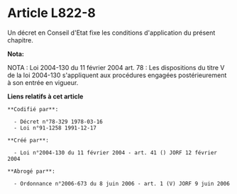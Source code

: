 # Article L822-8

Un décret en Conseil d'Etat fixe les conditions d'application du présent chapitre.

**Nota:**

NOTA : Loi 2004-130 du 11 février 2004 art. 78 : Les dispositions du titre V de la loi 2004-130 s'appliquent aux procédures
engagées postérieurement à son entrée en vigueur.

**Liens relatifs à cet article**

	**Codifié par**:

	  - Décret n°78-329 1978-03-16
	  - Loi n°91-1258 1991-12-17

	**Créé par**:

	  - Loi n°2004-130 du 11 février 2004 - art. 41 () JORF 12 février 2004

	**Abrogé par**:

	  - Ordonnance n°2006-673 du 8 juin 2006 - art. 1 (V) JORF 9 juin 2006
